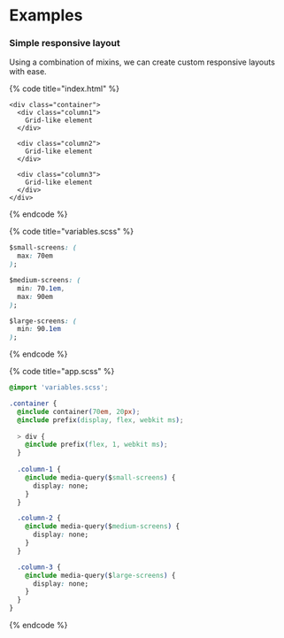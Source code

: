 # Examples

### Simple responsive layout

Using a combination of mixins, we can create custom responsive layouts with ease.

{% code title="index.html" %}
```markup
<div class="container">
  <div class="column1">
    Grid-like element
  </div>
  
  <div class="column2">
    Grid-like element
  </div>
  
  <div class="column3">
    Grid-like element
  </div>
</div>
```
{% endcode %}

{% code title="variables.scss" %}
```css
$small-screens: (
  max: 70em
);

$medium-screens: (
  min: 70.1em,
  max: 90em
);

$large-screens: (
  min: 90.1em
);
```
{% endcode %}

{% code title="app.scss" %}
```css
@import 'variables.scss';

.container {
  @include container(70em, 20px);
  @include prefix(display, flex, webkit ms);
  
  > div {
    @include prefix(flex, 1, webkit ms);
  }
  
  .column-1 {
    @include media-query($small-screens) {
      display: none;
    }
  }

  .column-2 {
    @include media-query($medium-screens) {
      display: none;
    }
  }

  .column-3 {
    @include media-query($large-screens) {
      display: none;
    }
  }
}
```
{% endcode %}

